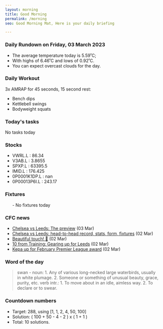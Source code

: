 ```yaml
---
layout: morning
title: Good Morning
permalink: /morning
seo: Good Morning Mat, Here is your daily briefing

---
```


<!-- weather_marker starts -->
### Daily Rundown on Friday, 03 March 2023

- The average temperature today is 5.59˚C;
- With highs of 6.46˚C and lows of 0.92˚C.
- You can expect overcast clouds for the day.

<!-- weather_marker ends -->

### Daily Workout
<!-- workout_marker starts -->
3x AMRAP for 45 seconds, 15 second rest:

- Bench dips
- Kettlebell swings
- Bodyweight squats

<!-- workout_marker ends -->

### Today's tasks
<!-- task_marker starts -->
No tasks today
<!-- task_marker ends -->

### Stocks

<!-- stocks_marker starts -->

- VWRL.L : 86.34
- V3AB.L : 3.8655
- SPXP.L : 63395.5
- IMID.L : 176.425
- 0P0001K1DP.L : nan
- 0P00013P6I.L : 243.17

<!-- stocks_marker ends -->

### Fixtures

<!-- sports_marker starts -->

<ul>
- No fixtures today</ul>

<!-- sports_marker ends -->

### CFC news

<!-- cfc_marker starts -->
- [Chelsea vs Leeds: The preview](https://chelseafc.com/en/news/article/chelsea-vs-leeds-the-preview-chelsea-news) (03 Mar)
- [Chelsea vs Leeds: head-to-head record, stats, form, fixtures](https://chelseafc.com/en/news/article/chelsea-vs-leeds-head-to-head-record-stats-form-fixtures) (02 Mar)
- [Beautiful touch! 🤩](https://chelseafc.com/en/video/beautiful-touch-02-03-2023) (02 Mar)
- [10 from Training: Gearing up for Leeds](https://chelseafc.com/en/news/article/10-from-training-gearing-up-for-leeds) (02 Mar)
- [Kepa up for February Premier League award](https://chelseafc.com/en/news/article/kepa-up-for-february-premier-league-award) (02 Mar)

<!-- cfc_marker ends -->

### Word of the day
<!-- word_marker starts -->

 > swan - noun: 1. Any of various long-necked large waterbirds, usually in white plumage. 2. Someone or something of unusual beauty, grace, purity, etc. verb intr.: 1. To move about in an idle, aimless way. 2. To declare or to swear.

<!-- word_marker ends -->

### Countdown numbers
<!-- game_marker starts -->

- Target: 288, using [1, 1, 2, 4, 50, 100]
- Solution: ( 100 + 50 - 4 - 2 ) x ( 1 + 1 )
- Total: 10 solutions.

<!-- game_marker ends -->
